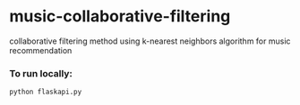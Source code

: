 # music-collaborative-filtering
collaborative filtering method using k-nearest neighbors algorithm for music recommendation

### To run locally: 
```python flaskapi.py```
